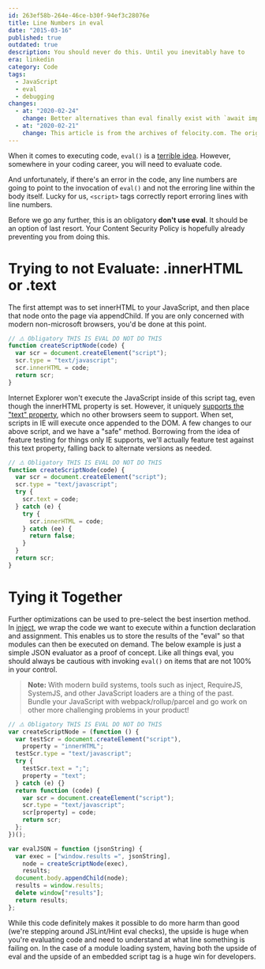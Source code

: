 ```yaml
---
id: 263ef58b-264e-46ce-b30f-94ef3c28076e
title: Line Numbers in eval
date: "2015-03-16"
published: true
outdated: true
description: You should never do this. Until you inevitably have to
era: linkedin
category: Code
tags:
  - JavaScript
  - eval
  - debugging
changes:
  - at: "2020-02-24"
    change: Better alternatives than eval finally exist with `await import()` syntax. You should definitely explore those. Additionally, LinkedIn has sunset [Inject](https://github.com/linkedin/inject) on their production site now that many viable alternatives exist. Hoo-ray modern web development!
  - at: "2020-02-21"
    change: This article is from the archives of felocity.com. The original unedited post can be found in the [wayback machine archives](https://web.archive.org/web/20130122001746/http://www.felocity.com/article/executing_a_script_node_using_appendchild). It has recieved a quick once-over to modernize the content where applicable, but may contain references and links to code that is dead, unloved, or may simply no longer apply to modern web development.
---
```


When it comes to executing code, `eval()` is a [terrible idea](https://developer.mozilla.org/en-US/docs/Web/JavaScript/Reference/Global_Objects/eval). However, somewhere in your coding career, you will need to evaluate code.

And unfortunately, if there's an error in the code, any line numbers are going to point to the invocation of `eval()` and not the erroring line within the body itself. Lucky for us, `<script>` tags correctly report erroring lines with line numbers.

Before we go any further, this is an obligatory **don't use eval**. It should be an option of last resort. Your Content Security Policy is hopefully already preventing you from doing this.

# Trying to not Evaluate: .innerHTML or .text

The first attempt was to set innerHTML to your JavaScript, and then place that node onto the page via appendChild. If you are only concerned with modern non-microsoft browsers, you'd be done at this point.

```js
// ⚠️ Obligatory THIS IS EVAL DO NOT DO THIS
function createScriptNode(code) {
  var scr = document.createElement("script");
  scr.type = "text/javascript";
  scr.innerHTML = code;
  return scr;
}
```

Internet Explorer won't execute the JavaScript inside of this script tag, even though the innerHTML property is set. However, it uniquely [supports the "text" property](<http://msdn.microsoft.com/en-us/library/ie/ms535892(v=vs.85).aspx>), which no other browsers seem to support. When set, scripts in IE will execute once appended to the DOM. A few changes to our above script, and we have a "safe" method. Borrowing from the idea of feature testing for things only IE supports, we'll actually feature test against this text property, falling back to alternate versions as needed.

```js
// ⚠️ Obligatory THIS IS EVAL DO NOT DO THIS
function createScriptNode(code) {
  var scr = document.createElement("script");
  scr.type = "text/javascript";
  try {
    scr.text = code;
  } catch (e) {
    try {
      scr.innerHTML = code;
    } catch (ee) {
      return false;
    }
  }
  return scr;
}
```

# Tying it Together

Further optimizations can be used to pre-select the best insertion method. In [inject](https://github.com/linkedin/inject/blob/68c343180ed3a08dffb0ad445fe45d70908683e1/src/executor.js#L129), we wrap the code we want to execute within a function declaration and assignment. This enables us to store the results of the "eval" so that modules can then be executed on demand. The below example is just a simple JSON evaluator as a proof of concept. Like all things eval, you should always be cautious with invoking `eval()` on items that are not 100% in your control.

> **Note:** With modern build systems, tools such as inject, RequireJS, SystemJS, and other JavaScript loaders are a thing of the past. Bundle your JavaScript with webpack/rollup/parcel and go work on other more challenging problems in your product!

```js
// ⚠️ Obligatory THIS IS EVAL DO NOT DO THIS
var createScriptNode = (function () {
  var testScr = document.createElement("script"),
    property = "innerHTML";
  testScr.type = "text/javascript";
  try {
    testScr.text = ";";
    property = "text";
  } catch (e) {}
  return function (code) {
    var scr = document.createElement("script");
    scr.type = "text/javascript";
    scr[property] = code;
    return scr;
  };
})();

var evalJSON = function (jsonString) {
  var exec = ["window.results =", jsonString],
    node = createScriptNode(exec),
    results;
  document.body.appendChild(node);
  results = window.results;
  delete window["results"];
  return results;
};
```

While this code definitely makes it possible to do more harm than good (we're stepping around JSLint/Hint eval checks), the upside is huge when you're evaluating code and need to understand at what line something is failing on. In the case of a module loading system, having both the upside of eval and the upside of an embedded script tag is a huge win for developers.
